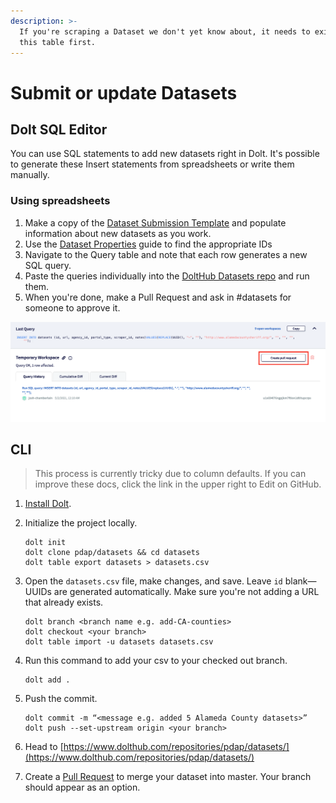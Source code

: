 ```yaml
---
description: >-
  If you're scraping a Dataset we don't yet know about, it needs to exist in
  this table first.
---
```


# Submit or update Datasets

## Dolt SQL Editor

You can use SQL statements to add new datasets right in Dolt. It's possible to generate these Insert statements from spreadsheets or write them manually.

### Using spreadsheets

1. Make a copy of the [Dataset Submission Template](https://docs.google.com/spreadsheets/d/1qh-6pb6KoIFSQ9qyyzd_bZIOosD74Sg21VPjbOQ5j3g/edit#gid=494854000) and populate information about new datasets as you work.
2. Use the [Dataset Properties](find-a-dataset-id.md) guide to find the appropriate IDs
3. Navigate to the Query table and note that each row generates a new SQL query.
4. Paste the queries individually into the [DoltHub Datasets repo](https://www.dolthub.com/repositories/pdap/datasets) and run them.
5. When you're done, make a Pull Request and ask in \#datasets for someone to approve it.

![](../../../.gitbook/assets/screen-shot-2021-05-02-at-12.10.13-am.png)

## CLI

> This process is currently tricky due to column defaults. If you can improve these docs, click the link in the upper right to Edit on GitHub.

1. [Install Dolt](https://docs.dolthub.com/getting-started/installation).
2. Initialize the project locally.

   ```text
   dolt init
   dolt clone pdap/datasets && cd datasets
   dolt table export datasets > datasets.csv
   ```

3. Open the `datasets.csv` file, make changes, and save. Leave `id` blank—UUIDs are generated automatically. Make sure you're not adding a URL that already exists.

   ```text
   dolt branch <branch name e.g. add-CA-counties>
   dolt checkout <your branch>
   dolt table import -u datasets datasets.csv
   ```

4. Run this command to add your csv to your checked out branch.

   ```text
   dolt add .
   ```

5. Push the commit.

   ```text
   dolt commit -m “<message e.g. added 5 Alameda County datasets>”
   dolt push --set-upstream origin <your branch>
   ```

6. Head to [https://www.dolthub.com/repositories/pdap/datasets/](https://www.dolthub.com/repositories/pdap/datasets/)
7. Create a [Pull Request](https://docs.dolthub.com/dolthub/getting-started#pull-requests) to merge your dataset into master. Your branch should appear as an option.

